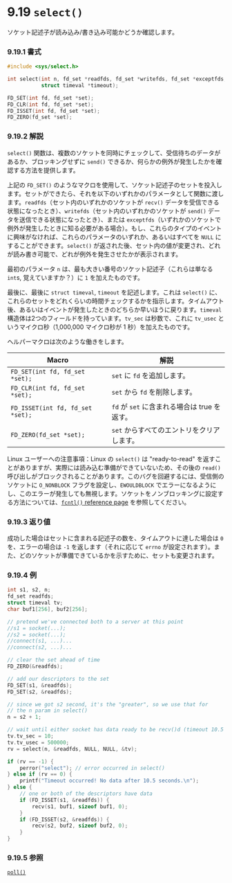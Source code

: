 # 9.19 `select()`

ソケット記述子が読み込み/書き込み可能かどうか確認します。

### 9.19.1 書式

```c
#include <sys/select.h>

int select(int n, fd_set *readfds, fd_set *writefds, fd_set *exceptfds,
           struct timeval *timeout);

FD_SET(int fd, fd_set *set);
FD_CLR(int fd, fd_set *set);
FD_ISSET(int fd, fd_set *set);
FD_ZERO(fd_set *set);
```

### 9.19.2 解説

`select()` 関数は、複数のソケットを同時にチェックして、受信待ちのデータがあるか、ブロッキングせずに `send()` できるか、何らかの例外が発生したかを確認する方法を提供します。

上記の `FD_SET()` のようなマクロを使用して、ソケット記述子のセットを投入します。セットができたら、それを以下のいずれかのパラメータとして関数に渡します。`readfds`（セット内のいずれかのソケットが `recv()` データを受信できる状態になったとき）、`writefds`（セット内のいずれかのソケットが `send()` データを送信できる状態になったとき）、または `exceptfds`（いずれかのソケットで例外が発生したときに知る必要がある場合）。もし、これらのタイプのイベントに興味がなければ、これらのパラメータのいずれか、あるいはすべてを `NULL` にすることができます。`select()` が返された後、セット内の値が変更され、どれが読み書き可能で、どれが例外を発生させたかが表示されます。

最初のパラメータ `n` は、最も大きい番号のソケット記述子（これらは単なる `int`s, 覚えていますか？）に `1` を加えたものです。

最後に、最後に `struct timeval`, `timeout` を記述します。これは `select()` に、これらのセットをどれくらいの時間チェックするかを指示します。タイムアウト後、あるいはイベントが発生したときのどちらか早いほうに戻ります。`timeval` 構造体は2つのフィールドを持っています。`tv_sec` は秒数で、これに `tv_usec` というマイクロ秒（1,000,000 マイクロ秒が 1 秒）を加えたものです。

ヘルパーマクロは次のような働きをします。

| Macro                            | 解説                                         |
|----------------------------------|----------------------------------------------|
| `FD_SET(int fd, fd_set *set);`   | `set` に `fd` を追加します。                 |
| `FD_CLR(int fd, fd_set *set);`   | `set` から `fd` を削除します。               |
| `FD_ISSET(int fd, fd_set *set);` | `fd` が `set` に含まれる場合は true を返す。 |
| `FD_ZERO(fd_set *set);`          | `set` からすべてのエントリをクリアします。   |

Linux ユーザーへの注意事項：Linux の `select()` は "ready-to-read" を返すことがありますが、実際には読み込む準備ができていないため、その後の `read()` 呼び出しがブロックされることがあります。このバグを回避するには、受信側のソケットに `O_NONBLOCK` フラグを設定し、`EWOULDBLOCK` でエラーになるようにし、このエラーが発生しても無視します。ソケットをノンブロッキングに設定する方法については、[`fcntl()` reference page](#fcntlman) を参照してください。

### 9.19.3 返り値

成功した場合はセットに含まれる記述子の数を、タイムアウトに達した場合は `0` を、エラーの場合は `-1` を返します（それに応じて `errno` が設定されます）。また、どのソケットが準備できているかを示すために、セットも変更されます。

### 9.19.4 例

```c
int s1, s2, n;
fd_set readfds;
struct timeval tv;
char buf1[256], buf2[256];

// pretend we've connected both to a server at this point
//s1 = socket(...);
//s2 = socket(...);
//connect(s1, ...)...
//connect(s2, ...)...

// clear the set ahead of time
FD_ZERO(&readfds);

// add our descriptors to the set
FD_SET(s1, &readfds);
FD_SET(s2, &readfds);

// since we got s2 second, it's the "greater", so we use that for
// the n param in select()
n = s2 + 1;

// wait until either socket has data ready to be recv()d (timeout 10.5 secs)
tv.tv_sec = 10;
tv.tv_usec = 500000;
rv = select(n, &readfds, NULL, NULL, &tv);

if (rv == -1) {
    perror("select"); // error occurred in select()
} else if (rv == 0) {
    printf("Timeout occurred! No data after 10.5 seconds.\n");
} else {
    // one or both of the descriptors have data
    if (FD_ISSET(s1, &readfds)) {
        recv(s1, buf1, sizeof buf1, 0);
    }
    if (FD_ISSET(s2, &readfds)) {
        recv(s2, buf2, sizeof buf2, 0);
    }
}
```

### 9.19.5 参照

[`poll()`](./poll.md)
